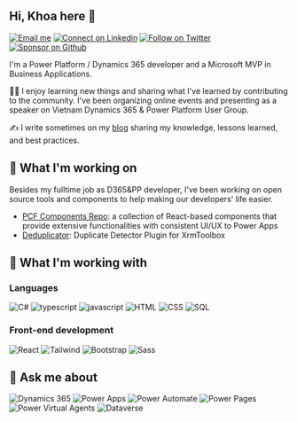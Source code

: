 ## Hi, Khoa here 👋
[![Email me](https://img.shields.io/badge/Email-nhnkhoa%40gmail.com-EA4335)](mailto:nhnkhoa@gmail.com)
[![Connect on Linkedin](https://img.shields.io/badge/Connect-Linkedin-0A66C2)](https://www.linkedin.com/in/khoanhn/)
[![Follow on Twitter](https://img.shields.io/badge/Follow-Twitter-1da1f2)](https://twitter.com/khoanhn)
[![Sponsor on Github](https://img.shields.io/badge/Sponsor%20my%20work-323330?logo=githubsponsors)](https://github.com/sponsors/khoait)

I'm a Power Platform / Dynamics 365 developer and a Microsoft MVP in Business Applications.

👨‍💻 I enjoy learning new things and sharing what I've learned by contributing to the community. I've been organizing online events and presenting as a speaker on Vietnam Dynamics 365 & Power Platform User Group.

✍ I write sometimes on my [blog](https://dyncrmexp.com/) sharing my knowledge, lessons learned, and best practices.


## 🔭 What I'm working on

Besides my fulltime job as D365&PP developer, I've been working on open source tools and components to help making our developers' life easier.

- [PCF Components Repo](https://github.com/khoait/DCE.PCF): a collection of React-based components that provide extensive functionalities with consistent UI/UX to Power Apps
- [Deduplicator](https://github.com/khoait/DynCrmExp.Deduplicator): Duplicate Detector Plugin for XrmToolbox

## 🌱 What I'm working with

### Languages

![C#](https://img.shields.io/badge/CSharp-239120?style=for-the-badge&logo=CSharp&logoColor=white)
![typescript](https://img.shields.io/badge/TypeScript-3178C6?style=for-the-badge&logo=typescript&logoColor=white)
![javascript](https://img.shields.io/badge/JavaScript-323330?style=for-the-badge&logo=javascript&logoColor=F7DF1E)
![HTML](https://img.shields.io/badge/HTML-E34F26?style=for-the-badge&logo=html5&logoColor=white)
![CSS](https://img.shields.io/badge/CSS-1572B6?style=for-the-badge&logo=css3&logoColor=white)
![SQL](https://img.shields.io/badge/SQL-CC2927?style=for-the-badge&logo=microsoftsqlserver&logoColor=white)

### Front-end development
![React](https://img.shields.io/badge/React-323330?style=for-the-badge&logo=React&logoColor=61DAFB)
![Tailwind](https://img.shields.io/badge/Tailwind-06B6D4?style=for-the-badge&logo=tailwindcss&logoColor=white)
![Bootstrap](https://img.shields.io/badge/Bootstrap-7952B3?style=for-the-badge&logo=Bootstrap&logoColor=white)
![Sass](https://img.shields.io/badge/Sass-CC6699?style=for-the-badge&logo=Sass&logoColor=white)


## 💬 Ask me about
![Dynamics 365](https://img.shields.io/badge/Dynamics%20365-0B53CE?style=for-the-badge&logo=dynamics365&logoColor=white)
![Power Apps](https://img.shields.io/badge/Power%20Apps-742774?style=for-the-badge&logo=powerapps&logoColor=white)
![Power Automate](https://img.shields.io/badge/Power%20Automate-0066FF?style=for-the-badge&logo=powerautomate&logoColor=white)
![Power Pages](https://img.shields.io/badge/Power%20Pages-A493E7?style=for-the-badge&logo=powerpages&logoColor=white)
![Power Virtual Agents](https://img.shields.io/badge/Power%20Virtual%20Agents-0B556A?style=for-the-badge&logo=powervirtualagents&logoColor=white)
![Dataverse](https://img.shields.io/badge/Dataverse-088142?style=for-the-badge&logo=Dataverse&logoColor=white)
